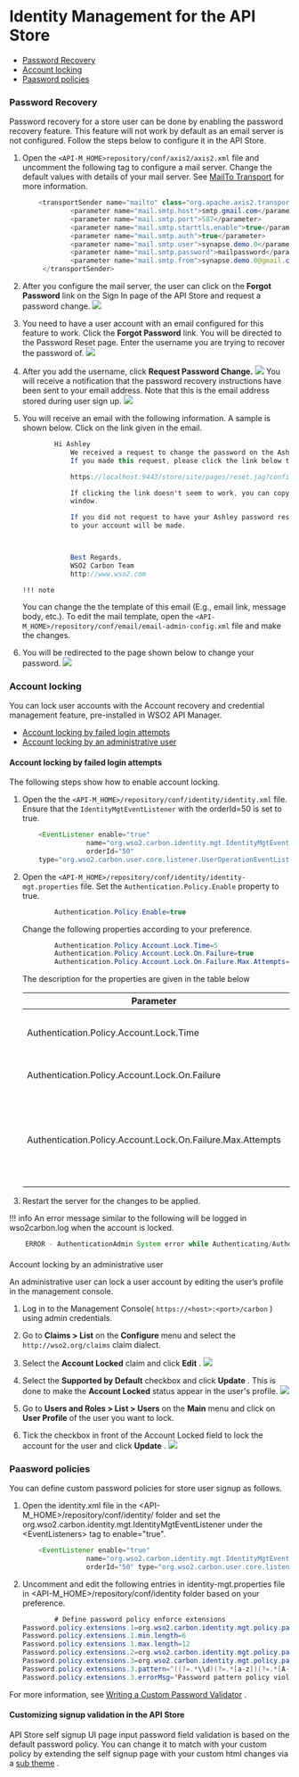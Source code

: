 # Identity Management for the API Store

-   [Password Recovery](#IdentityManagementfortheAPIStore-PasswordRecovery)
-   [Account locking](#IdentityManagementfortheAPIStore-Accountlocking)
-   [Paasword policies](#IdentityManagementfortheAPIStore-Paaswordpolicies)

### Password Recovery

Password recovery for a store user can be done by enabling the password recovery feature. This feature will not work by default as an email server is not configured. Follow the steps below to configure it in the API Store.

1.  Open the `<API-M_HOME>repository/conf/axis2/axis2.xml` file and uncomment the following tag to configure a mail server. Change the default values with details of your mail server. See [MailTo Transport](https://docs.wso2.com/display/Carbon440/MailTo+Transport) for more information.

    ``` java
        <transportSender name="mailto" class="org.apache.axis2.transport.mail.MailTransportSender">
                <parameter name="mail.smtp.host">smtp.gmail.com</parameter>
                <parameter name="mail.smtp.port">587</parameter>
                <parameter name="mail.smtp.starttls.enable">true</parameter>
                <parameter name="mail.smtp.auth">true</parameter>
                <parameter name="mail.smtp.user">synapse.demo.0</parameter>
                <parameter name="mail.smtp.password">mailpassword</parameter>
                <parameter name="mail.smtp.from">synapse.demo.0@gmail.com</parameter>
         </transportSender>
    ```

2.  After you configure the mail server, the user can click on the **Forgot Password** link on the Sign In page of the API Store and request a password change.
    ![]({{base_path}}/assets/attachments/103334928/103334920.png)
3.  You need to have a user account with an email configured for this feature to work. Click the **Forgot Password** link. You will be directed to the Password Reset page. Enter the username you are trying to recover the password of.
    ![]({{base_path}}/assets/attachments/103334928/103334921.png)
4.  After you add the username, click **Request Password Change.**
    ![]({{base_path}}/assets/attachments/103334928/103334922.png)
    You will receive a notification that the password recovery instructions have been sent to your email address. Note that this is the email address stored during user sign up.
    ![]({{base_path}}/assets/attachments/103334928/103334923.png)
5.  You will receive an email with the following information. A sample is shown below. Click on the link given in the email.

    ``` java
            Hi Ashley
                We received a request to change the password on the Ashley account associated with this e-mail address.
                If you made this request, please click the link below to securely change your password:

                https://localhost:9443/store/site/pages/reset.jag?confirmation=0939093c-cc42-4742-9915-aba5289059b2&userstoredomain=PRIMARY&id=Ashley&tenantdomain=carbon.super

                If clicking the link doesn't seem to work, you can copy and paste the link into your browser's address
                window.

                If you did not request to have your Ashley password reset, simply disregard this email and no changes
                to your account will be made.



                Best Regards,
                WSO2 Carbon Team
                http://www.wso2.com
    ```
        !!! note
    You can change the the template of this email (E.g., email link, message body, etc.). To edit the mail template, open the `<API-M_HOME>/repository/conf/email/email-admin-config.xml` file and make the changes.


6.  You will be redirected to the page shown below to change your password.
    ![]({{base_path}}/assets/attachments/103334928/103334924.png)

### Account locking

You can lock user accounts with the Account recovery and credential management feature, pre-installed in WSO2 API Manager.

-   [Account locking by failed login attempts](#IdentityManagementfortheAPIStore-Accountlockingbyfailedloginattempts)
-   [Account locking by an administrative user](#IdentityManagementfortheAPIStore-Accountlockingbyanadministrativeuser)

#### Account locking by failed login attempts

The following steps show how to enable account locking.

1.  Open the the `<API-M_HOME>/repository/conf/identity/identity.xml` file. Ensure that the `IdentityMgtEventListener` with the orderId=50 is set to true.

    ``` java
        <EventListener enable="true"
                    name="org.wso2.carbon.identity.mgt.IdentityMgtEventListener"
                    orderId="50" 
        type="org.wso2.carbon.user.core.listener.UserOperationEventListener"/>
    ```

2.  Open the `<API-M_HOME>/repository/conf/identity/identity-mgt.properties` file. Set the `Authentication.Policy.Enable` property to true.

    ``` java
            Authentication.Policy.Enable=true
    ```

    Change the following properties according to your preference.

    ``` java
            Authentication.Policy.Account.Lock.Time=5
            Authentication.Policy.Account.Lock.On.Failure=true
            Authentication.Policy.Account.Lock.On.Failure.Max.Attempts=3
    ```

    The description for the properties are given in the table below

    | Parameter                                                      | Description                                                                       |
    |----------------------------------------------------------------|-----------------------------------------------------------------------------------|
    | Authentication.Policy.Account.Lock.Time                        | Locks the account for the specified time period.                                  |
    | Authentication.Policy.Account.Lock.On.Failure                  | Enables the account lock policy.                                                  |
    | Authentication.Policy.Account.Lock.On.Failure.Max.Attempts     | Specifies the maximum number of unsuccessful attempts before locking the account. |

3.  Restart the server for the changes to be applied.

!!! info
An error message similar to the following will be logged in wso2carbon.log when the account is locked.

``` java
    ERROR - AuthenticationAdmin System error while Authenticating/Authorizing User : 17003 User account is locked for user : testUser. cannot login until the account is unlocked
```


#### 
Account locking by an administrative user

An administrative user can lock a user account by editing the user’s profile in the management console.

1.  Log in to the Management Console( `https://<host>:<port>/carbon` ) using admin credentials.

2.  Go to **Claims &gt; List** on the **Configure** menu and select the `http://wso2.org/claims` claim dialect.
3.  Select the **Account Locked** claim and click **Edit** .
    ![]({{base_path}}/assets/attachments/103334928/103334925.png)
4.  Select the **Supported by Default** checkbox and click **Update** . This is done to make the **Account Locked** status appear in the user's profile.
    ![]({{base_path}}/assets/attachments/103334928/103334926.png)
5.  Go to **Users and Roles &gt; List &gt; Users** on the **Main** menu and click on **User Profile** of the user you want to lock.

6.  Tick the checkbox in front of the Account Locked field to lock the account for the user and click **Update** .
    ![]({{base_path}}/assets/attachments/103334928/103334927.png)

### Paasword policies

You can define custom password policies for store user signup as follows.

1.  Open the identity.xml file in the &lt;API-M\_HOME&gt;/repository/conf/identity/ folder and set the org.wso2.carbon.identity.mgt.IdentityMgtEventListener under the &lt;EventListeners&gt; tag to enable="true".

    ``` java
        <EventListener enable="true"
                    name="org.wso2.carbon.identity.mgt.IdentityMgtEventListener"
                    orderId="50" type="org.wso2.carbon.user.core.listener.UserOperationEventListener"/>
    ```

2.  Uncomment and edit the following entries in identity-mgt.properties file in &lt;API-M\_HOME&gt;/repository/conf/identity folder based on your preference.

    ``` java
            # Define password policy enforce extensions
    Password.policy.extensions.1=org.wso2.carbon.identity.mgt.policy.password.DefaultPasswordLengthPolicy
    Password.policy.extensions.1.min.length=6
    Password.policy.extensions.1.max.length=12
    Password.policy.extensions.2=org.wso2.carbon.identity.mgt.policy.password.DefaultPasswordNamePolicy
    Password.policy.extensions.3=org.wso2.carbon.identity.mgt.policy.password.DefaultPasswordPatternPolicy
    Password.policy.extensions.3.pattern=^((?=.*\\d)(?=.*[a-z])(?=.*[A-Z])(?=.*[!@#$%&*])).{0,100}$
    Password.policy.extensions.3.errorMsg='Password pattern policy violated. Password should contain a digit[0-9], a lower case letter[a-z], an upper case letter[A-Z], one of !@#$%&* characters'
    ```
For more information, see [Writing a Custom Password Validator](https://docs.wso2.com/display/IS550/Writing+a+Custom+Password+Validator) .

#### Customizing signup validation in the API Store

API Store self signup UI page input password field validation is based on the default password policy. You can change it to match with your custom policy by extending the self signup page with your custom html changes via a [sub theme](_Adding_a_New_API_Store_Theme_) .
